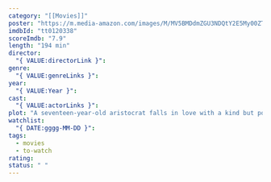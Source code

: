 ```yaml
---
category: "[[Movies]]"
poster: "https://m.media-amazon.com/images/M/MV5BMDdmZGU3NDQtY2E5My00ZTliLWIzOTUtMTY4ZGI1YjdiNjk3XkEyXkFqcGdeQXVyNTA4NzY1MzY@._V1_SX300.jpg"
imdbId: "tt0120338"
scoreImdb: "7.9"
length: "194 min"
director:
  "{ VALUE:directorLink }": 
genre:
  "{ VALUE:genreLinks }": 
year:
  "{ VALUE:Year }": 
cast:
  "{ VALUE:actorLinks }": 
plot: "A seventeen-year-old aristocrat falls in love with a kind but poor artist aboard the luxurious, ill-fated R.M.S. Titanic."
watchlist:
  "{ DATE:gggg-MM-DD }": 
tags:
  - movies
  - to-watch
rating: 
status: " "
---
```

